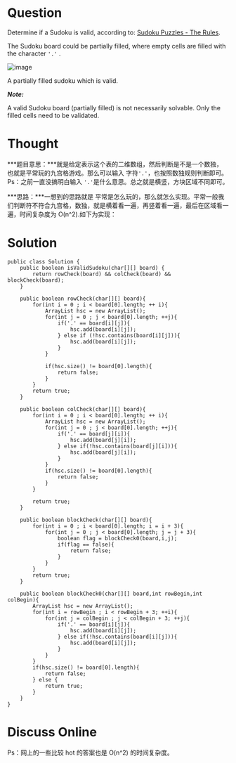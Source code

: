 # Question

Determine if a Sudoku is valid, according to: [Sudoku Puzzles - The Rules](http://sudoku.com.au/TheRules.aspx).

The Sudoku board could be partially filled, where empty cells are filled with the character `'.'` .

![image](https://upload.wikimedia.org/wikipedia/commons/thumb/f/ff/Sudoku-by-L2G-20050714.svg/250px-Sudoku-by-L2G-20050714.svg.png)

A partially filled sudoku which is valid.

***Note:***

A valid Sudoku board (partially filled) is not necessarily solvable. Only the filled cells need to be validated.

# Thought

***题目意思：***就是给定表示这个表的二维数组，然后判断是不是一个数独，也就是平常玩的九宫格游戏。那么可以输入 字符`'.'`，也按照数独规则判断即可。Ps：之前一直没搞明白输入 `'.'`是什么意思。总之就是横竖，方块区域不同即可。

***思路：***一想到的思路就是 平常是怎么玩的，那么就怎么实现。平常一般我们判断符不符合九宫格，数独，就是横着看一遍，再竖着看一遍，最后在区域看一遍，时间复杂度为 O(n^2).如下为实现：

# Solution

```
public class Solution {
    public boolean isValidSudoku(char[][] board) {
        return rowCheck(board) && colCheck(board) && blockCheck(board);
    }
    
    public boolean rowCheck(char[][] board){
        for(int i = 0 ; i < board[0].length; ++ i){
            ArrayList hsc = new ArrayList();
            for(int j = 0 ; j < board[0].length; ++j){
                if('.' == board[i][j]){
                    hsc.add(board[i][j]);
                } else if (!hsc.contains(board[i][j])){
                    hsc.add(board[i][j]);
                }
            }
            
            if(hsc.size() != board[0].length){
                return false;
            }
        }
        return true;
    }
    
    public boolean colCheck(char[][] board){
        for(int i = 0 ; i < board[0].length; ++ i){
            ArrayList hsc = new ArrayList();
            for(int j = 0 ; j < board[0].length; ++j){
                if('.' == board[j][i]){
                    hsc.add(board[j][i]);
                } else if(!hsc.contains(board[j][i])){
                    hsc.add(board[j][i]);
                }
            }
            if(hsc.size() != board[0].length){
                return false;
            }
        }
        
        return true;
    }
    
    public boolean blockCheck(char[][] board){
        for(int i = 0 ; i < board[0].length; i = i + 3){
            for(int j = 0 ; j < board[0].length; j = j + 3){
                boolean flag = blockCheck0(board,i,j);
                if(flag == false){
                    return false;
                }
            }
        }
        return true;
    }
    
    public boolean blockCheck0(char[][] board,int rowBegin,int colBegin){
        ArrayList hsc = new ArrayList();
        for(int i = rowBegin ; i < rowBegin + 3; ++i){
            for(int j = colBegin ; j < colBegin + 3; ++j){
                if('.' == board[i][j]){
                    hsc.add(board[i][j]);
                } else if(!hsc.contains(board[i][j])){
                    hsc.add(board[i][j]);
                }
            }
        }
        if(hsc.size() != board[0].length){
            return false;
        } else {
            return true;
        }
    }
}
```

# Discuss Online

Ps：网上的一些比较 hot 的答案也是 O(n^2) 的时间复杂度。